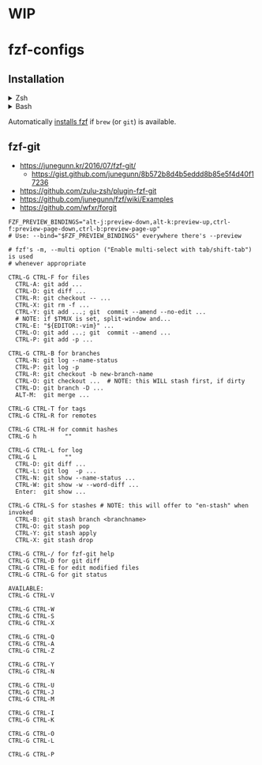 # WIP

# fzf-configs

## Installation

<details>
  <summary>Zsh</summary>

Add to your `.zshrc`.

#### Using [zplug](https://github.com/zplug/zplug)
```shell
zplug jeebak/fzf-configs
```

#### Using [zgen](https://github.com/tarjoilija/zgen)
```shell
zgen jeebak/fzf-configs
zgen save
```
etc. etc.

#### Manually
```
git clone --depth 1 https://github.com/jeebak/fzf-configs ~/some/path/fzf-configs
echo "source ~/some/path/fzf-configs/fzf-configs.plugin.zsh" >> ~/.zshrc
```

</details>

<details>
  <summary>Bash</summary>

#### Manually
```
git clone --depth 1 https://github.com/jeebak/fzf-configs ~/some/path/fzf-configs
echo "source ~/some/path/fzf-configs/fzf-configs.plugin.bash" >> ~/.bashrc
```

</details>

Automatically [installs fzf](https://github.com/junegunn/fzf#installation) if
`brew` (or `git`) is available.

## fzf-git
- https://junegunn.kr/2016/07/fzf-git/
  - https://gist.github.com/junegunn/8b572b8d4b5eddd8b85e5f4d40f17236
- https://github.com/zulu-zsh/plugin-fzf-git
- https://github.com/junegunn/fzf/wiki/Examples
- https://github.com/wfxr/forgit

```
FZF_PREVIEW_BINDINGS="alt-j:preview-down,alt-k:preview-up,ctrl-f:preview-page-down,ctrl-b:preview-page-up"
# Use: --bind="$FZF_PREVIEW_BINDINGS" everywhere there's --preview

# fzf's -m, --multi option ("Enable multi-select with tab/shift-tab") is used
# whenever appropriate

CTRL-G CTRL-F for files
  CTRL-A: git add ...
  CTRL-D: git diff ...
  CTRL-R: git checkout -- ...
  CTRL-X: git rm -f ...
  CTRL-Y: git add ...; git  commit --amend --no-edit ...
  # NOTE: if $TMUX is set, split-window and...
  CTRL-E: "${EDITOR:-vim}" ...
  CTRL-O: git add ...; git  commit --amend ...
  CTRL-P: git add -p ...

CTRL-G CTRL-B for branches
  CTRL-N: git log --name-status
  CTRL-P: git log -p
  CTRL-R: git checkout -b new-branch-name
  CTRL-O: git checkout ...  # NOTE: this WILL stash first, if dirty
  CTRL-D: git branch -D ...
  ALT-M:  git merge ...

CTRL-G CTRL-T for tags
CTRL-G CTRL-R for remotes

CTRL-G CTRL-H for commit hashes
CTRL-G h        ""

CTRL-G CTRL-L for log
CTRL-G L        ""
  CTRL-D: git diff ...
  CTRL-L: git log  -p ...
  CTRL-N: git show --name-status ...
  CTRL-W: git show -w --word-diff ...
  Enter:  git show ...

CTRL-G CTRL-S for stashes # NOTE: this will offer to "en-stash" when invoked
  CTRL-B: git stash branch <branchname>
  CTRL-O: git stash pop
  CTRL-Y: git stash apply
  CTRL-X: git stash drop

CTRL-G CTRL-/ for fzf-git help
CTRL-G CTRL-D for git diff
CTRL-G CTRL-E for edit modified files
CTRL-G CTRL-G for git status

AVAILABLE:
CTRL-G CTRL-V

CTRL-G CTRL-W
CTRL-G CTRL-S
CTRL-G CTRL-X

CTRL-G CTRL-Q
CTRL-G CTRL-A
CTRL-G CTRL-Z

CTRL-G CTRL-Y
CTRL-G CTRL-N

CTRL-G CTRL-U
CTRL-G CTRL-J
CTRL-G CTRL-M

CTRL-G CTRL-I
CTRL-G CTRL-K

CTRL-G CTRL-O
CTRL-G CTRL-L

CTRL-G CTRL-P
```
